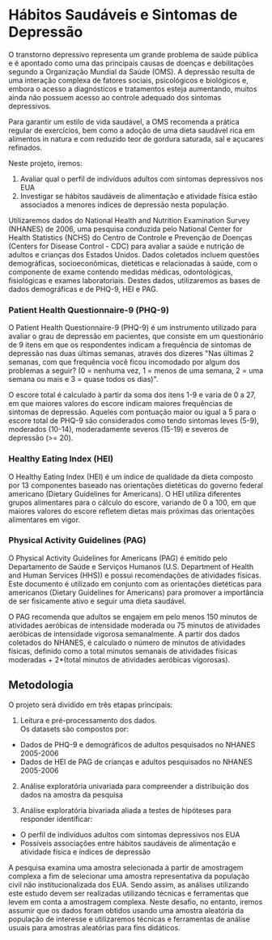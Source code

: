 # Hábitos Saudáveis e Sintomas de Depressão

O transtorno depressivo representa um grande problema de saúde pública e é apontado como uma das principais causas de doenças e debilitações segundo a Organização Mundial da Saúde (OMS). A depressão resulta de uma interação complexa de fatores sociais, psicológicos e biológicos e, embora o acesso a diagnósticos e tratamentos esteja aumentando, muitos ainda não possuem acesso ao controle adequado dos sintomas depressivos.

Para garantir um estilo de vida saudável, a OMS recomenda a prática regular de exercícios, bem como a adoção de uma dieta saudável rica em alimentos in natura e com reduzido teor de gordura saturada, sal e açucares refinados.

Neste projeto, iremos:
1. Avaliar qual o perfil de indivíduos adultos com sintomas depressivos nos EUA
2. Investigar se hábitos saudáveis de alimentação e atividade física estão associados a menores índices de depressão nesta população.

Utilizaremos dados do National Health and Nutrition Examination Survey (NHANES) de 2006, uma pesquisa conduzida pelo National Center for Health Statistics (NCHS) do Centro de Controle e Prevenção de Doenças (Centers for Disease Control - CDC) para avaliar a saúde e nutrição de adultos e crianças dos Estados Unidos. Dados coletados incluem questões demográficas, socioeconômicas, dietéticas e relacionadas à saúde, com o componente de exame contendo medidas médicas, odontológicas, fisiológicas e exames laboratoriais. Destes dados, utilizaremos as bases de dados demográficas e de PHQ-9, HEI e PAG.

### Patient Health Questionnaire-9 (PHQ-9)

O Patient Health Questionnaire-9 (PHQ-9) é um instrumento utilizado para avaliar o grau de depressão em pacientes, que consiste em um questionário de 9 itens em que os respondentes indicam a frequência de sintomas de depressão nas duas últimas semanas, através dos dizeres "Nas últimas 2 semanas, com que frequência você ficou incomodado por algum dos problemas a seguir? (0 = nenhuma vez, 1 = menos de uma semana, 2 = uma semana ou mais e 3 = quase todos os dias)".

O escore total é calculado à partir da soma dos itens 1-9 e varia de 0 a 27, em que maiores valores do escore indicam maiores frequências de sintomas de depressão. Aqueles com pontuação maior ou igual a 5 para o escore total de PHQ-9 são considerados como tendo sintomas leves (5-9), moderados (10-14), moderadamente severos (15-19) e severos de depressão (>= 20). 

### Healthy Eating Index (HEI)

O Healthy Eating Index (HEI) é um índice de qualidade da dieta composto por 13 componentes baseado nas orientações dietéticas do governo federal americano (Dietary Guidelines for Americans). O HEI utiliza diferentes grupos alimentares para o cálculo do escore, variando de 0 a 100, em que maiores valores do escore refletem dietas mais próximas das orientações alimentares em vigor.

### Physical Activity Guidelines (PAG)

O Physical Activity Guidelines for Americans (PAG) é emitido pelo Departamento de Saúde e Serviços Humanos (U.S. Department of Health and Human Services (HHS)) e possui recomendações de atividades físicas. Este documento é utilizado em conjunto com as orientações dietéticas para americanos (Dietary Guidelines for Americans) para promover a importância de ser fisicamente ativo e seguir uma dieta saudável.

O PAG recomenda que adultos se engajem em pelo menos 150 minutos de atividades aeróbicas de intensidade moderada ou 75 minutos de atividades aeróbicas de intensidade vigorosa semanalmente. A partir dos dados coletados do NHANES, é calculado o número de minutos de atividades físicas, definido como a total minutos semanais de atividades físicas moderadas + 2*(total minutos de atividades aeróbicas vigorosas).

## Metodologia

O projeto será dividido em três etapas principais:

1. Leitura e pré-processamento dos dados.<br>
Os datasets são compostos por:
- Dados de PHQ-9 e demográficos de adultos pesquisados no NHANES 2005-2006
- Dados de HEI de PAG de crianças e adultos pesquisados no NHANES 2005-2006

2. Análise exploratória univariada para compreender a distribuição dos dados na amostra da pesquisa

3. Análise exploratória bivariada aliada a testes de hipóteses para responder identificar:
- O perfil de indivíduos adultos com sintomas depressivos nos EUA
- Possíveis associações entre hábitos saudáveis de alimentação e atividade física e índices de depressão

A pesquisa examina uma amostra selecionada à partir de amostragem complexa a fim de selecionar uma amostra representativa da população civil não institucionalizada dos EUA. Sendo assim, as análises utilizando este estudo devem ser realizadas utilizando técnicas e ferramentas que levem em conta a amostragem complexa. Neste desafio, no entanto, iremos assumir que os dados foram obtidos usando uma amostra aleatória da população de interesse e utilizaremos técnicas e ferramentas de análise usuais para amostras aleatórias para fins didáticos.

